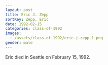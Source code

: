 ```yaml
---
layout: post
title: Eric J. Zepp
sortKey: Zepp, Eric
date: 1992-02-15
categories: class-of-1992
images:
  - /assets/class-of-1992/eric-j-zepp-1.png
gender: male
---
```

Eric died in Seattle on February 15, 1992.
